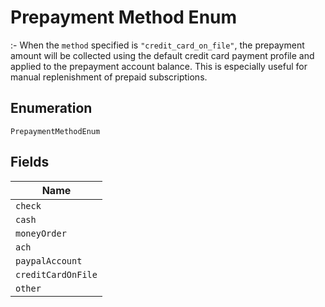 
# Prepayment Method Enum

:- When the `method` specified is `"credit_card_on_file"`, the prepayment amount will be collected using the default credit card payment profile and applied to the prepayment account balance. This is especially useful for manual replenishment of prepaid subscriptions.

## Enumeration

`PrepaymentMethodEnum`

## Fields

| Name |
|  --- |
| `check` |
| `cash` |
| `moneyOrder` |
| `ach` |
| `paypalAccount` |
| `creditCardOnFile` |
| `other` |

